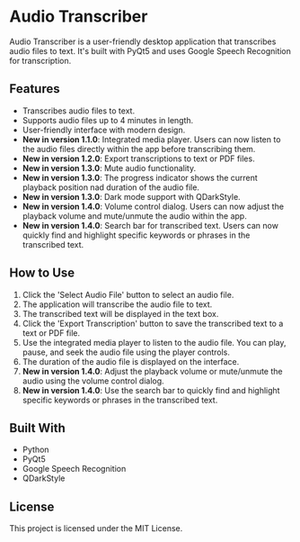 # Audio Transcriber

Audio Transcriber is a user-friendly desktop application that transcribes audio files to text. It's built with PyQt5 and uses Google Speech Recognition for transcription.

## Features

- Transcribes audio files to text.
- Supports audio files up to 4 minutes in length.
- User-friendly interface with modern design.
- **New in version 1.1.0**: Integrated media player. Users can now listen to the audio files directly within the app before transcribing them.
- **New in version 1.2.0**: Export transcriptions to text or PDF files.
- **New in version 1.3.0**: Mute audio functionality.
- **New in version 1.3.0**: The progress indicator shows the current playback position nad duration of the audio file.
- **New in version 1.3.0**: Dark mode support with QDarkStyle.
- **New in version 1.4.0**: Volume control dialog. Users can now adjust the playback volume and mute/unmute the audio within the app.
- **New in version 1.4.0**: Search bar for transcribed text. Users can now quickly find and highlight specific keywords or phrases in the transcribed text.

## How to Use

1. Click the 'Select Audio File' button to select an audio file.
2. The application will transcribe the audio file to text.
3. The transcribed text will be displayed in the text box.
4. Click the 'Export Transcription' button to save the transcribed text to a text or PDF file.
5. Use the integrated media player to listen to the audio file. You can play, pause, and seek the audio file using the player controls.
6. The duration of the audio file is displayed on the interface.
7. **New in version 1.4.0**: Adjust the playback volume or mute/unmute the audio using the volume control dialog.
8. **New in version 1.4.0**: Use the search bar to quickly find and highlight specific keywords or phrases in the transcribed text.

## Built With

- Python
- PyQt5
- Google Speech Recognition
- QDarkStyle

## License

This project is licensed under the MIT License.
